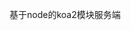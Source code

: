 <!--
 * @Description: 
 * @Author: jiannan.lv
 * @Date: 2019-11-06 17:06:16
 * @LastEditTime: 2019-11-06 17:06:25
 * @LastEditors: jiannan.lv
 -->
基于node的koa2模块服务端